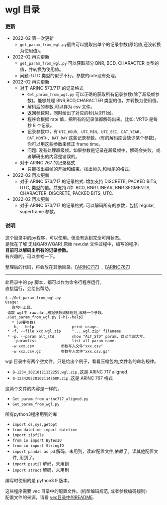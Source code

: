 # wgl 目录  

### 更新  
* 2022-02 第一次更新  
  - `get_param_from_wgl.py`最终可以提取出单个的记录参数(原始值,还没转换为使用值)。  
* 2022-02 再次更新  
  - `get_param_from_wgl.py` 可以获取部分 BNR, BCD, CHARACTER 类型的值，并转换为使用值。  
  - 问题: UTC 类型的似乎不行。参数的rate没有处理。  
* 2022-02 再次更新  
  - 对于 ARINC 573/717 的记录格式   
    - `Get_param_from_wgl.py` 可以正确的获取所有记录参数(除了超级帧参数)。能够处理 BNR,BCD,CHARACTER 类型的值，并转换为使用值。  
    - 解码后的参数,可以存为 csv 文件。  
    - 返回参数时，同时给出了对应的秒(从0开始)。  
    - 程序会根据 rate 值，把所有的记录值都解码出来。比如: VRTG 是每秒 8 个记录。  
    - 记录参数中，有 `UTC_HOUR, UTC_MIN, UTC_SEC, DAT_YEAR, DAT_MONTH, DAT_DAY` 这些记录参数。(有的解码库会缺少某个参数)。你可以用这些参数来修正 frame time。  
    - 问题: 没有处理超级帧。如果参数是记录在超级帧中，解码会失败，或者解码出的内容是错误的。  
  - 对于 ARINC 767 的记录格式   
    - 只能找出每帧的开始和结束。找出帧头,和帧尾的格式。   
* 2022-02 再次更新  
  - 对于 ARINC 573/717 的记录格式: 增加支持 DISCRETE, PACKED BITS, UTC, 类型的值。共支持7种: BCD, BNR LINEAR, BNR SEGMENTS, CHARACTER, DISCRETE, PACKED BITS, UTC.    
* 2022-02 再次更新  
  - 对于 ARINC 573/717 的记录格式: 可以解码所有的参数，包括 regular, superframe 参数。  



### 说明
这个目录中的py程序，可以使用。但没有达到完全可用状态。  
是我在了解 无线QAR(WQAR) 原始 raw.dat 文件过程中，编写的程序。   
**目前可以解码出所有的记录参数。**   
有兴趣的，可以参考一下。  

整理后的代码，将会放在其他目录。【[ARINC717](https://github.com/osnosn/FlightDataDecode/tree/main/ARINC717)】,【[ARINC767](https://github.com/osnosn/FlightDataDecode/tree/main/ARINC767)】   

-----------
此目录中的 py 脚本，都可以作为命令行程序运行。   
直接运行，会给出帮助。   
```
$ ./Get_param_from_wgl.py
Usage:
   命令行工具。
 读取 wgl中 raw.dat,根据参数编码规则,解码一个参数。
./Get_param_from_wgl.py [-h|--help]
   * (必要参数)
   -h, --help                 print usage.
 * -f, --file xxx.wgl.zip     "....wgl.zip" filename
 * -p, --param alt_std        show "ALT_STD" param. 自动全部大写。
   --paramlist                list all param name.
   -w xxx.csv            参数写入文件"xxx.csv"
   -w xxx.csv.gz         参数写入文件"xxx.csv.gz"
```

wgl 目录中有两个空文件，只是给出个例子，看看压缩包内,文件名的命名规律。  
  * `B-1234_20210121132255.wgl.zip` ,这是 ARINC 717 aligned   
  * `B-123420220102114550M.zip` ,这是 ARINC 767 格式  

这两个文件的内容是一样的。  
  * `Get_param_from_arinc717_aligned.py`   
  * `Get_param_from_wgl.py`   

所有python3程序用到的库   
  * `import os,sys,getopt`  
  * `from datetime import datetime`  
  * `import zipfile`  
  * `from io import BytesIO`  
  * `from io import StringIO`  
  * `import pandas as pd`   解码，未用到，读air配置文件,依赖了。读其他配置文件, 用到了。  
  * `import psutil`   解码，未用到  
  * `import struct`   解码，未用到  


编写时使用的是 python3.9 版本。   

这些程序需要 vec 目录中的配置文件。(机型编码规范, 或者参数编码规则)    
配置文件的来源，请看 [vec目录中的README](https://github.com/osnosn/FlightDataDecode/tree/main/wgl/vec).    


